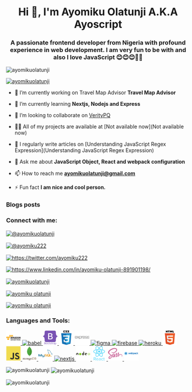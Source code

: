 <h1 align="center">Hi 👋, I'm Ayomiku Olatunji A.K.A Ayoscript</h1>
<h3 align="center">A passionate frontend developer from Nigeria with profound experience in web development. I am very fun to be with and also I love JavaScript 😊😊😊💯💯</h3>

<p align="left"> <img src="https://komarev.com/ghpvc/?username=ayomikuolatunji&label=Profile%20views&color=0e75b6&style=flat" alt="ayomikuolatunji" /> </p>

<p align="left"> <a href="https://github.com/ryo-ma/github-profile-trophy"><img src="https://github-profile-trophy.vercel.app/?username=ayomikuolatunji" alt="ayomikuolatunji" /></a> </p>

- 🔭 I’m currently working on Travel Map Advisor **Travel Map Advisor**

- 🌱 I’m currently learning **Nextjs, Nodejs and Express**

- 👯 I’m looking to collaborate on [VerityPQ](https://varsity-pq-frontend.vercel.app/)

- 👨‍💻 All of my projects are available at [Not available now](Not available now)

- 📝 I regularly write articles on [Understanding JavaScript Regex Expression](Understanding JavaScript Regex Expression)

- 💬 Ask me about **JavaScript Object, React and webpack configuration**

- 📫 How to reach me **ayomikuolatunji@gmail.com**

- ⚡ Fun fact **I am nice and cool person.**

### Blogs posts
<!-- BLOG-POST-LIST:START -->
<!-- BLOG-POST-LIST:END -->

<h3 align="left">Connect with me:</h3>
<div  width="100%" >
<a href="https://codepen.io/@ayomikuolatunji" target="blank"><img align="center" src="https://raw.githubusercontent.com/rahuldkjain/github-profile-readme-generator/master/src/images/icons/Social/codepen.svg" alt="@ayomikuolatunji" height="30"  /></a>
  
<a href="https://dev.to/@ayomiku222" target="blank"><img align="center" src="https://raw.githubusercontent.com/rahuldkjain/github-profile-readme-generator/master/src/images/icons/Social/devto.svg" alt="@ayomiku222" height="30"  /></a>
  
<a href="https://twitter.com/https://twitter.com/ayomiku222" target="blank"><img align="center" src="https://raw.githubusercontent.com/rahuldkjain/github-profile-readme-generator/master/src/images/icons/Social/twitter.svg" alt="https://twitter.com/ayomiku222" height="30"  /></a>
  
<a href="https://linkedin.com/in/https://www.linkedin.com/in/ayomiku-olatunji-891901198/" target="blank"><img align="center" src="https://raw.githubusercontent.com/rahuldkjain/github-profile-readme-generator/master/src/images/icons/Social/linked-in-alt.svg" alt="https://www.linkedin.com/in/ayomiku-olatunji-891901198/" height="30" width="40" /></a>
  
<a href="https://stackoverflow.com/users/ayomikuolatunji" target="blank"><img align="center" src="https://raw.githubusercontent.com/rahuldkjain/github-profile-readme-generator/master/src/images/icons/Social/stack-overflow.svg" alt="ayomikuolatunji" height="30" width="40" /></a>
  
<a href="https://fb.com/ayomiku olatunji" target="blank"><img align="center" src="https://raw.githubusercontent.com/rahuldkjain/github-profile-readme-generator/master/src/images/icons/Social/facebook.svg" alt="ayomiku olatunji" height="30" width="40" /></a>
  
<a href="https://instagram.com/ayomiku olatunji" target="blank"><img align="center" src="https://raw.githubusercontent.com/rahuldkjain/github-profile-readme-generator/master/src/images/icons/Social/instagram.svg" alt="ayomiku olatunji" height="30" width="40" /></a>
</div>

<h3 align="left">Languages and Tools:</h3>
<p align="left"> <a href="https://aws.amazon.com" target="_blank" rel="noreferrer"> <img src="https://raw.githubusercontent.com/devicons/devicon/master/icons/amazonwebservices/amazonwebservices-original-wordmark.svg" alt="aws" width="40" height="40"/> </a> <a href="https://babeljs.io/" target="_blank" rel="noreferrer"> <img src="https://www.vectorlogo.zone/logos/babeljs/babeljs-icon.svg" alt="babel" width="40" height="40"/> </a> <a href="https://getbootstrap.com" target="_blank" rel="noreferrer"> <img src="https://raw.githubusercontent.com/devicons/devicon/master/icons/bootstrap/bootstrap-plain-wordmark.svg" alt="bootstrap" width="40" height="40"/> </a> <a href="https://www.w3schools.com/css/" target="_blank" rel="noreferrer"> <img src="https://raw.githubusercontent.com/devicons/devicon/master/icons/css3/css3-original-wordmark.svg" alt="css3" width="40" height="40"/> </a> <a href="https://expressjs.com" target="_blank" rel="noreferrer"> <img src="https://raw.githubusercontent.com/devicons/devicon/master/icons/express/express-original-wordmark.svg" alt="express" width="40" height="40"/> </a> <a href="https://www.figma.com/" target="_blank" rel="noreferrer"> <img src="https://www.vectorlogo.zone/logos/figma/figma-icon.svg" alt="figma" width="40" height="40"/> </a> <a href="https://firebase.google.com/" target="_blank" rel="noreferrer"> <img src="https://www.vectorlogo.zone/logos/firebase/firebase-icon.svg" alt="firebase" width="40" height="40"/> </a> <a href="https://heroku.com" target="_blank" rel="noreferrer"> <img src="https://www.vectorlogo.zone/logos/heroku/heroku-icon.svg" alt="heroku" width="40" height="40"/> </a> <a href="https://www.w3.org/html/" target="_blank" rel="noreferrer"> <img src="https://raw.githubusercontent.com/devicons/devicon/master/icons/html5/html5-original-wordmark.svg" alt="html5" width="40" height="40"/> </a> <a href="https://developer.mozilla.org/en-US/docs/Web/JavaScript" target="_blank" rel="noreferrer"> <img src="https://raw.githubusercontent.com/devicons/devicon/master/icons/javascript/javascript-original.svg" alt="javascript" width="40" height="40"/> </a> <a href="https://www.mongodb.com/" target="_blank" rel="noreferrer"> <img src="https://raw.githubusercontent.com/devicons/devicon/master/icons/mongodb/mongodb-original-wordmark.svg" alt="mongodb" width="40" height="40"/> </a> <a href="https://www.mysql.com/" target="_blank" rel="noreferrer"> <img src="https://raw.githubusercontent.com/devicons/devicon/master/icons/mysql/mysql-original-wordmark.svg" alt="mysql" width="40" height="40"/> </a> <a href="https://nextjs.org/" target="_blank" rel="noreferrer"> <img src="https://cdn.worldvectorlogo.com/logos/nextjs-2.svg" alt="nextjs" width="40" height="40"/> </a> <a href="https://nodejs.org" target="_blank" rel="noreferrer"> <img src="https://raw.githubusercontent.com/devicons/devicon/master/icons/nodejs/nodejs-original-wordmark.svg" alt="nodejs" width="40" height="40"/> </a> <a href="https://reactjs.org/" target="_blank" rel="noreferrer"> <img src="https://raw.githubusercontent.com/devicons/devicon/master/icons/react/react-original-wordmark.svg" alt="react" width="40" height="40"/> </a> <a href="https://sass-lang.com" target="_blank" rel="noreferrer"> <img src="https://raw.githubusercontent.com/devicons/devicon/master/icons/sass/sass-original.svg" alt="sass" width="40" height="40"/> </a> <a href="https://webpack.js.org" target="_blank" rel="noreferrer"> <img src="https://raw.githubusercontent.com/devicons/devicon/d00d0969292a6569d45b06d3f350f463a0107b0d/icons/webpack/webpack-original-wordmark.svg" alt="webpack" width="40" height="40"/> </a> </p>

<p><img align="left" src="https://github-readme-stats.vercel.app/api/top-langs?username=ayomikuolatunji&show_icons=true&locale=en&layout=compact" alt="ayomikuolatunji" /></p>

<p>&nbsp;<img align="center" src="https://github-readme-stats.vercel.app/api?username=ayomikuolatunji&show_icons=true&locale=en" alt="ayomikuolatunji" /></p>

<p><img align="center" src="https://github-readme-streak-stats.herokuapp.com/?user=ayomikuolatunji&" alt="ayomikuolatunji" /></p>
